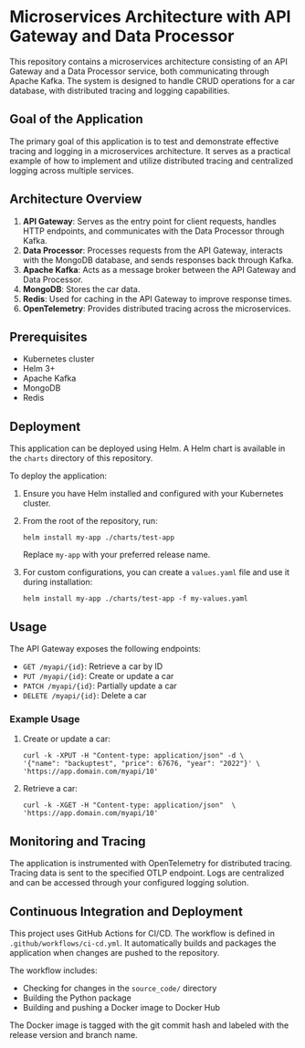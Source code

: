 # Microservices Architecture with API Gateway and Data Processor

This repository contains a microservices architecture consisting of an API Gateway and a Data Processor service, both communicating through Apache Kafka. The system is designed to handle CRUD operations for a car database, with distributed tracing and logging capabilities.

## Goal of the Application

The primary goal of this application is to test and demonstrate effective tracing and logging in a microservices architecture. It serves as a practical example of how to implement and utilize distributed tracing and centralized logging across multiple services.

## Architecture Overview

1. **API Gateway**: Serves as the entry point for client requests, handles HTTP endpoints, and communicates with the Data Processor through Kafka.
2. **Data Processor**: Processes requests from the API Gateway, interacts with the MongoDB database, and sends responses back through Kafka.
3. **Apache Kafka**: Acts as a message broker between the API Gateway and Data Processor.
4. **MongoDB**: Stores the car data.
5. **Redis**: Used for caching in the API Gateway to improve response times.
6. **OpenTelemetry**: Provides distributed tracing across the microservices.

## Prerequisites

- Kubernetes cluster
- Helm 3+
- Apache Kafka
- MongoDB
- Redis

## Deployment

This application can be deployed using Helm. A Helm chart is available in the `charts` directory of this repository.

To deploy the application:

1. Ensure you have Helm installed and configured with your Kubernetes cluster.

2. From the root of the repository, run:
   ```
   helm install my-app ./charts/test-app
   ```

   Replace `my-app` with your preferred release name.

3. For custom configurations, you can create a `values.yaml` file and use it during installation:
   ```
   helm install my-app ./charts/test-app -f my-values.yaml
   ```

## Usage

The API Gateway exposes the following endpoints:

- `GET /myapi/{id}`: Retrieve a car by ID
- `PUT /myapi/{id}`: Create or update a car
- `PATCH /myapi/{id}`: Partially update a car
- `DELETE /myapi/{id}`: Delete a car

### Example Usage

1. Create or update a car:
   ```
   curl -k -XPUT -H "Content-type: application/json" -d \
   '{"name": "backuptest", "price": 67676, "year": "2022"}' \
   'https://app.domain.com/myapi/10'
   ```

2. Retrieve a car:
   ```
   curl -k -XGET -H "Content-type: application/json"  \
   'https://app.domain.com/myapi/10'
   ```

## Monitoring and Tracing

The application is instrumented with OpenTelemetry for distributed tracing. Tracing data is sent to the specified OTLP endpoint. Logs are centralized and can be accessed through your configured logging solution.

## Continuous Integration and Deployment

This project uses GitHub Actions for CI/CD. The workflow is defined in `.github/workflows/ci-cd.yml`. It automatically builds and packages the application when changes are pushed to the repository.

The workflow includes:
- Checking for changes in the `source_code/` directory
- Building the Python package
- Building and pushing a Docker image to Docker Hub

The Docker image is tagged with the git commit hash and labeled with the release version and branch name.

